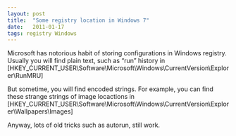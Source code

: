 ```yaml
---
layout: post
title:  "Some registry location in Windows 7"
date:   2011-01-17
tags: registry Windows
---
```

Microsoft has notorious habit of storing configurations in Windows registry. Usually you will find plain text, such as “run” history in
[HKEY_CURRENT_USER\Software\Microsoft\Windows\CurrentVersion\Explorer\RunMRU]

But sometime, you will find encoded strings. For example, you can find these strange strings of image locactions in
[HKEY_CURRENT_USER\Software\Microsoft\Windows\CurrentVersion\Explorer\Wallpapers\Images]

Anyway, lots of old tricks such as autorun, still work.
